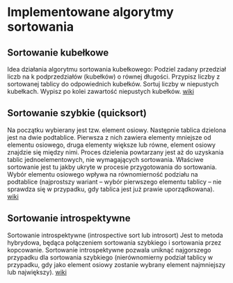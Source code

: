 # Implementowane algorytmy sortowania

## Sortowanie kubełkowe
Idea działania algorytmu sortowania kubełkowego:
Podziel zadany przedział liczb na k podprzedziałów (kubełków) o równej długości.
Przypisz liczby z sortowanej tablicy do odpowiednich kubełków.
Sortuj liczby w niepustych kubełkach.
Wypisz po kolei zawartość niepustych kubełków.
[wiki](https://pl.wikipedia.org/wiki/Sortowanie_kube%C5%82kowe)

## Sortowanie szybkie (quicksort)
Na początku wybierany jest tzw. element osiowy. Następnie tablica dzielona jest na dwie podtablice. Pierwsza z nich zawiera elementy mniejsze od elementu osiowego, druga elementy większe lub równe, element
osiowy znajdzie się między nimi. Proces dzielenia powtarzany jest aż do uzyskania tablic jednoelementowych, nie wymagających sortowania. Właściwe sortowanie jest tu jakby ukryte w procesie przygotowania
do sortowania. Wybór elementu osiowego wpływa na równomierność podziału na podtablice (najprostszy
wariant – wybór pierwszego elementu tablicy – nie sprawdza się w przypadku, gdy tablica jest już prawie
uporządkowana).
[wiki](http://pl.wikipedia.org/wiki/Sortowanie_szybkie)

## Sortowanie introspektywne

Sortowanie introspektywne (introspective sort lub introsort)
Jest to metoda hybrydowa, będąca połączeniem sortowania szybkiego i sortowania przez kopcowanie. Sortowanie introspektywne pozwala uniknąć najgorszego przypadku dla sortowania szybkiego (nierównomierny
podział tablicy w przypadku, gdy jako element osiowy zostanie wybrany element najmniejszy lub największy).
[wiki](https://pl.wikipedia.org/wiki/Sortowanie_introspektywne)
